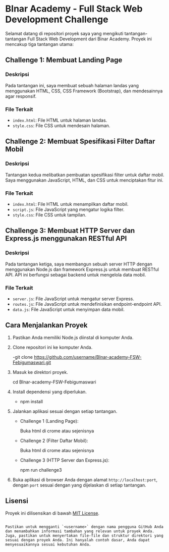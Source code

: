 # BInar Academy - Full Stack Web Development Challenge

Selamat datang di repositori proyek saya yang mengikuti tantangan-tantangan Full Stack Web Development dari Binar Academy. Proyek ini mencakup tiga tantangan utama:

## Challenge 1: Membuat Landing Page

### Deskripsi
Pada tantangan ini, saya membuat sebuah halaman landas yang menggunakan HTML, CSS, CSS Framework (Bootstrap), dan mendesainnya agar responsif.

### File Terkait
- `index.html`: File HTML untuk halaman landas.
- `style.css`: File CSS untuk mendesain halaman.

## Challenge 2: Membuat Spesifikasi Filter Daftar Mobil

### Deskripsi
Tantangan kedua melibatkan pembuatan spesifikasi filter untuk daftar mobil. Saya menggunakan JavaScript, HTML, dan CSS untuk menciptakan fitur ini.

### File Terkait
- `index.html`: File HTML untuk menampilkan daftar mobil.
- `script.js`: File JavaScript yang mengatur logika filter.
- `style.css`: File CSS untuk tampilan.

## Challenge 3: Membuat HTTP Server dan Express.js menggunakan RESTful API

### Deskripsi
Pada tantangan ketiga, saya membangun sebuah server HTTP dengan menggunakan Node.js dan framework Express.js untuk membuat RESTful API. API ini berfungsi sebagai backend untuk mengelola data mobil.

### File Terkait
- `server.js`: File JavaScript untuk mengatur server Express.
- `routes.js`: File JavaScript untuk mendefinisikan endpoint-endpoint API.
- `data.js`: File JavaScript untuk menyimpan data mobil.

## Cara Menjalankan Proyek

1. Pastikan Anda memiliki Node.js diinstal di komputer Anda.

2. Clone repositori ini ke komputer Anda.
  
   -git clone https://github.com/username/BInar-academy-FSW-Febigumaswari.git
  

3. Masuk ke direktori proyek.
  
   cd BInar-academy-FSW-Febigumaswari


4. Install dependensi yang diperlukan.
  
   - npm install
   

5. Jalankan aplikasi sesuai dengan setiap tantangan.
   - Challenge 1 (Landing Page):
     
     Buka html di crome atau sejenisnya
     
   - Challenge 2 (Filter Daftar Mobil):
   
     Buka html di crome atau sejenisnya
 
   - Challenge 3 (HTTP Server dan Express.js):
     
     npm run challenge3
     

6. Buka aplikasi di browser Anda dengan alamat `http://localhost:port`, dengan `port` sesuai dengan yang dijelaskan di setiap tantangan.

## Lisensi

Proyek ini dilisensikan di bawah [MIT License](LICENSE).
```

Pastikan untuk mengganti `<username>` dengan nama pengguna GitHub Anda dan menambahkan informasi tambahan yang relevan untuk proyek Anda. Juga, pastikan untuk menyertakan file-file dan struktur direktori yang sesuai dengan proyek Anda. Ini hanyalah contoh dasar, Anda dapat menyesuaikannya sesuai kebutuhan Anda.
